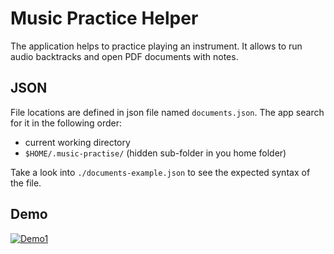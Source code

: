 # Music Practice Helper

The application helps to practice playing an instrument.
It allows to run audio backtracks and open PDF documents with notes.

## JSON
File locations are defined in json file named `documents.json`. The app search for it in the following order:
* current working directory
* `$HOME/.music-practise/` (hidden sub-folder in you home folder)

Take a look into `./documents-example.json` to see the expected syntax of the file.  

## Demo

[![Demo1](https://img.youtube.com/vi/dRqd0R7KE38/0.jpg)](https://www.youtube.com/watch?v=dRqd0R7KE38)
